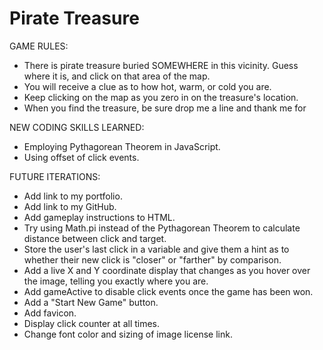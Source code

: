 # Pirate Treasure

GAME RULES:

- There is pirate treasure buried SOMEWHERE in this vicinity. Guess where it is, and click on that area of the map.
- You will receive a clue as to how hot, warm, or cold you are.
- Keep clicking on the map as you zero in on the treasure's location.
- When you find the treasure, be sure drop me a line and thank me for 

NEW CODING SKILLS LEARNED:

- Employing Pythagorean Theorem in JavaScript.
- Using offset of click events.

FUTURE ITERATIONS:

- Add link to my portfolio.
- Add link to my GitHub.
- Add gameplay instructions to HTML.
- Try using Math.pi instead of the Pythagorean Theorem to calculate distance between click and target.
- Store the user's last click in a variable and give them a hint as to whether their new click is "closer" or "farther" by comparison.
- Add a live X and Y coordinate display that changes as you hover over the image, telling you exactly where you are.
- Add gameActive to disable click events once the game has been won.
- Add a "Start New Game" button.
- Add favicon.
- Display click counter at all times.
- Change font color and sizing of image license link.
